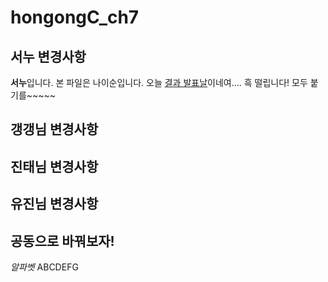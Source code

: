 # hongongC_ch7

## 서누 변경사항
**서누**입니다. 본 파일은 나이순입니다.
오늘 <u>결과 발표날</u>이네여.... 흑 떨립니다!
모두 붙기를~~~~~

## 갱갱님 변경사항

## 진태님 변경사항

## 유진님 변경사항

## 공동으로 바꿔보자!
_알파벳_
ABCDEFG

